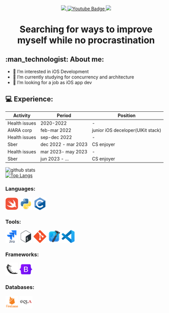 <!---<div id="header" align="center">
  <img src="https://media0.giphy.com/media/xUPGGDNsLvqsBOhuU0/giphy.gif?cid=790b7611276ff9e1253f6ea35ca72b215ff702c3d1c3d4f1&rid=giphy.gif&ct=g" width="335"/>
</div>--->

<div id="badges" align="center">
 <a href="https://www.t.me/ShyWooLin">
 <img src="https://img.shields.io/badge/telegram-blue?logo=telegram&logoColor=white&style=for-the-badge">
 </a>
 <a href="https://www.linkedin.com/in/maxim-nuzhdin-36aa9621a/">
    <img src="https://img.shields.io/badge/LinkedIn-blue?style=for-the-badge&logo=linkedin&logoColor=white" alt="Youtube Badge"/>
  </a>
 <a href="https://www.discordapp.com/users/926646265327026176">
 <img src="https://img.shields.io/badge/~080-blue?logo=discord&logoColor=white&style=for-the-badge">
 </a>
</div>

<!--
<div align="center">
<img src="https://komarev.com/ghpvc/?username=-80Lin&style=flat-square&color=blue" alt=""/>
 </div>
-->
 
 <h1 align="center">
Searching for ways to improve myself while no procrastination
</h1>
 
 <h2 align="left">
  :man_technologist: About me:
 </h2>
 
- 👀 I’m interested in iOS Development
- 🌱 I’m currently studying for concurrency and architecture
- 💞️ I’m looking for a job as iOS app dev

<h2 align="left">
💻 Experience:
</h2>

<table>
  <thead>
    <tr>
      <th colspan="3">Activity</th>
      <th colspan="3">Period</th>
      <th colspan="3">Position</th>
    </tr>
  </thead>
  <tbody>
       <tr>
      <td colspan="3">Health issues</td>
      <td colspan="3">2020-2022</td>
      <td colspan="3">-</td>
    </tr>
    <tr>
      <td colspan="3">AIARA corp</td>
      <td colspan="3">feb-mar 2022</td>
      <td colspan="3">junior iOS deceloper(UIKit stack)</td>
    </tr>
       <tr>
      <td colspan="3">Health issues</td>
      <td colspan="3">sep-dec 2022</td>
      <td colspan="3">-</td>
    </tr>
       <tr>
      <td colspan="3">Sber</td>
      <td colspan="3">dec 2022 - mar 2023</td>
      <td colspan="3">CS enjoyer</td>
    </tr>   
    <tr>
      <td colspan="3">Health issues</td>
      <td colspan="3">mar 2023- may 2023</td>
      <td colspan="3">-</td>
    </tr>
    </tr>
       <tr>
      <td colspan="3">Sber</td>
      <td colspan="3">jun 2023 - ...</td>
      <td colspan="3">CS enjoyer</td>
    </tr>  
  </tbody>
  </table>

<!---[
use later if it will be a massive streak
![GitHub Streak](https://github-readme-streak-stats.herokuapp.com?user=nzdymxm&theme=radical&date_format=M%20j%5B%2C%20Y%5D)](https://git.io/streak-stats)--->
![github stats](https://github-readme-stats.vercel.app/api?username=080Lin&show_icons=true&theme=radical)
<br>
[![Top Langs](https://github-readme-stats.vercel.app/api/top-langs/?username=080Lin&layout=compact&theme=vision-friendly-dark)](https://github.com/anuraghazra/github-readme-stats&)

 <h3 align="left">
 Languages:
 </h3>
 
 <div>
<img src="https://github.com/devicons/devicon/blob/master/icons/swift/swift-original.svg" width=40 height=40>
 <img src="https://github.com/devicons/devicon/blob/master/icons/python/python-original.svg" title=python alt=python width=40 height=40>
   <img src="https://github.com/devicons/devicon/blob/master/icons/c/c-original.svg" title=python alt=python width=40 height=40>
 </div>
 
 <h3 align="left">
Tools:
</h3>

 <div>
 <img src="https://github.com/devicons/devicon/blob/master/icons/jira/jira-original-wordmark.svg" title="jira" alt="jira" width=40 height=40>
 <img src="https://github.com/devicons/devicon/blob/master/icons/bash/bash-original.svg" width=40 height=40>
 <img src="https://github.com/devicons/devicon/blob/master/icons/git/git-original.svg" width=40 height=40>
 <img src="https://github.com/devicons/devicon/blob/master/icons/xcode/xcode-original.svg" width=40 height=40>
 <img src="https://github.com/devicons/devicon/blob/master/icons/vscode/vscode-original.svg" width=40 height=40>
 </div>
 
 <h3 align="left">
 Frameworks:
 </h3>
 
 <div>
 <img src="https://github.com/devicons/devicon/blob/master/icons/flask/flask-original.svg" width=40 height=40>
 <img src="https://github.com/devicons/devicon/blob/master/icons/bootstrap/bootstrap-original.svg" width=40 height=40>
 </div>
 
 <h3 align="left">
 Databases:
 </h3>
 
 <div>
 <img src="https://github.com/devicons/devicon/blob/master/icons/firebase/firebase-plain-wordmark.svg" width=40 height=40>
 <img src="https://github.com/devicons/devicon/blob/master/icons/sqlalchemy/sqlalchemy-original.svg" width=40 height=40>
 </div>

<!---
Vainikkaxd is a ✨ special ✨ repository because its `README.md` (this file) appears on your GitHub profile.
You can click the Preview link to take a look at your changes.
--->
